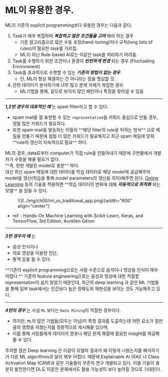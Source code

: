 # ML이 유용한 경우.

ML이 기존의 explicit programming보다 유용한 경우는 다음과 같다.

1. Task가 매우 복잡하여 ***복잡하고 많은 조건들을 고려*** 해야 하는 경우
    * 기존 알고리즘으로 많은 수동 조정(hand-tuning)이나 규칙(long lists of rules)이 필요한 task를 가르킴.
    * ML이 아닌 Rule-based AI로는 이같은 task를 처리하기 어려움.
2. Task를 수행하기 위한 조건이나 환경이 ***빈번하게 변경*** 되는 경우 (Fluctuating Environment)
3. Task를 효과적으로 수행할 수 있는 ***기존의 방법이 없는 경우***
    * 단, ML이 항상 해결하는 건 아니라는 점을 명심할 것.
4. 관련 데이터가 분석하기에 너무 많고 문제 자체가 복잡한 경우.
    * ML기법을 통해, 겉으로 보이지 않던 패턴이나 특징을 찾아낼 수 있음

---

***1,2번 경우의 대표적인 예*** 는 spam filter라고 할 수 있다.  

* spam mail을 잘 표현할 수 있는 `representation`을 키워드 중심으로 만들 경우, 정말 많은 키워드가 필요하다.  
* 또한 spam mail을 발송하는 이들이 ^^해당 filter의 rule을 피하는 방식^^ 으로 메일을 만들기 때문에 점점 더 많은 키워드가 필요해지고 최근 spam 메일에 맞춰 ^^rule의 갱신이 지속적으로 필요^^ 하다. 

ML의 경우, data로부터 computer가 직접 rule을 만들어내기 때문에 구현물에서 개발자가 수정을 해줄 필요가 없다.  
^^즉, 한번 개발된 model로 충분^^ 하다.  
대신 최신 spam 메일에 대한 데이터를 학습 데이터로 해당 model에 공급해주어 model을 갱신(학습을 통해 model parameters의 갱신을 의미)해주면 된다. [Online Learning](./ch00_41_online_learning.md) 등의 기술을 적용하면 ^^학습 데이터의 변화에 대해 ***자동적으로 최적화*** 되는 모델^^ 을 얻을 수 있다.

<figure markdown>
![](../img/ch00/ml_vs_traditional_app.png){width="600" align="center"}
</figure>


* ref. : Hands-On Machine Learning with Scikit-Learn, Keras, and TensorFlow, 3rd Edition, Aurélien Géron

---

***3번 경우의 예*** 는 

* 음성 인식이나 
* 의료 영상을 이용한 진단, 
* 통역 등을 들 수 있다. 

^^기존의 explicit programming으로는 사람 수준으로 음석이나 영상을 인식이 매우 어렵다.^^ 기존의 feature engineering으로는 음성과 영상에 대한 적절할 representation이 쉽지 않았기 때문인데, 최근의 deep learning 과 같은 ML 기법들을 통해 일부 task에서는 인간보다 높은 정확도와 재현성을 보이는 것도 가능해주고 있다. 

---

***4번의 경우*** 는 사실 `ML` 보다는 `Data Mining`이 적절한 경우이다.  

* 하지만, `ML`의 많은 기법들(모두는 아님)이 특정 결과를 도출하는데 어떤 요소가 얼만큼의 영향을 끼쳤는지를 정량적으로 제시해줄 있으며, 
* 이를 통해 사람들에게 데이터의 분포나 해당 문제 해결에 필요한 insight를 제공해줄 수 있다.  

주의할 점은 Deep learning 은 이같이 모델의 결과가 왜 이렇게 나왔는지를 해석하기가 다른 ML algorithms과 달리 매우 어렵다. 때문에 Explainable AI (XAI) 나 Class Activation Map (CAM)과 같은 기술들이 꾸준히 연구 개발되고 있다. 이들 기술이 충분히 발전한다면 DL도 이같은 문제에서도 활용 가능성이 보다 높아질 것으로 기대된다.